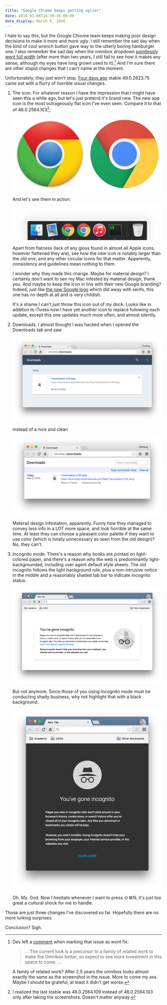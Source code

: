 ```yaml
---
title: "Google Chrome keeps getting uglier"
date: 2016-03-06T14:59:45-08:00
date_display: March 6, 2016
---
```


I hate to say this, but the Google Chrome team keeps making poor design decisions to make it more and more ugly. I still remember the sad day when the kind of cool wrench button gave way to the utterly boring hamburger one. I also remember the sad day when the omnibox dropdown [pointlessly went full width](https://bugs.chromium.org/p/chromium/issues/detail?id=276746) (after more than two years, I still fail to see how it makes any sense, although my eyes have long grown used to it).[^wontfix] And I'm sure there are other stupid changes that I can't name at the moment.

Unfortunately, they just won't stop. [Four days ago](http://googlechromereleases.blogspot.com/2016/03/stable-channel-update.html) stable 49.0.2623.75 came out with a flurry of horrible visual changes.

1.  The icon. For whatever reason I have the impression that I might have seen this a while ago, but let's just pretend it's brand new. The new app icon is the most outrageously flat icon I've even seen. Compare it to that of 48.0.2564.103[^103]:

    ![|512| Old and new app icons side by side. To the left, [the 48.0.2564.103 icon](/img/20160306-chrome-mac-48.0.2564.103-icon.png); to the right, [the 49.0.2623.75 icon](/img/20160306-chrome-mac-49.0.2623.75-icon.png).](/img/20160306-chrome-mac-48.0.2564.103-49.0.2623.75-icons-side-by-side.png)

    And let's see them in action:

    ![|560| Both icons in the dock, old one the left and new one on the right.](/img/20160306-chrome-mac-48.0.2564.103-49.0.2623.75-icons-side-by-side-in-dock.png)

    Apart from flatness (lack of any gloss found in almost all Apple icons, however flattened they are), see how the new icon is notably larger than the old one, and any other circular icons for that matter. Apparently, consistency and guidelines mean nothing to them.

    I wonder why they made this change. Maybe for material design? I certainly don't want to see my Mac infested by material design, thank you. And maybe to keep the icon in line with their new Google branding? Indeed, just like [the new Google logo](https://web.archive.org/web/20160306221914/https://g-design.storage.googleapis.com/production/v5/assets/g-logo.png) which did away with serifs, this one has no depth at all and is very childish.

    It's a shame I can't just throw this icon out of my dock. Looks like in addition to iTunes now I have yet another icon to replace following each update, except this one updates much more often, and almost silently.

2.  Downloads. I almost thought I was hacked when I opened the Downloads tab and saw

    ![|848| Downloads in 49.0.2623.75.](/img/20160306-chrome-mac-49.0.2623.75-downloads.png)

    instead of a nice and clean

    ![|728| Downloads in 48.0.2564.103.](/img/20160306-chrome-mac-48.0.2564.103-downloads.png)

    Materail design infestation, apparently. Funny how they managed to convey less info in a LOT more space, and look horrible at the same time. At least they can choose a pleasant color palette if they want to use color (which is totally unnecessary as seen from the old design)? No, they can't.

3.  Incognito mode. There's a reason why books are printed on light-colored paper, and there's a reason why the web is predominantly light-backgrounded, including user agent default style sheets. The old incognito follows the light background rule, plus a non-intrusive notice in the middle and a reasonably shaded tab bar to indicate incognito status:

    ![|893| Incognito window in 48.0.2564.103.](/img/20160306-chrome-mac-48.0.2564.103-incognito.png)

    But not anymore. Since those of you using Incognito mode must be conducting shady business, why not highlight that with a black background:

    ![|625| Incognito window in 49.0.2623.75. Even more shocking if you maximize your browser windows.](/img/20160306-chrome-mac-49.0.2623.75-incognito.png)

    Oh. My. God. Now I hesitate whenever I want to press &#x21E7;&#x2318;N; it's just too great a cultural shock for me to handle.

Those are just three changes I've discovered so far. Hopefully there are no more lurking surprises.

Conclusion? Sigh.


[^103]: I realized the last stable was 48.0.2564.109 instead of 48.0.2564.103 only after taking the screenshots. Doesn't matter anyway.

[^wontfix]: Dev left a [comment](https://bugs.chromium.org/p/chromium/issues/detail?id=276746#c28) when marking that issue as wont fix:

    > ... The current look is a precursor to a family of related work to make the Omnibox better, so expect to see more investment in this space to come. ...

    A family of related work? After 2.5 years the omnibox looks almost exactly the same as the screenshot in the issue. More to come my ass. Maybe I should be grateful, at least it didn't get worse.
